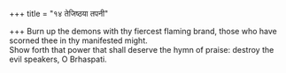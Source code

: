 +++
title = "१४ तेजिष्ठया तपनी"

+++
Burn up the demons with thy fiercest flaming brand, those who have scorned thee in thy manifested might.  
     Show forth that power that shall deserve the hymn of praise: destroy the evil speakers, O Brhaspati.